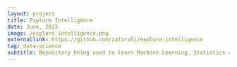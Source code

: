 ```yaml
---
layout: project
title: Explore Intelligence
date: June, 2015
image: /explore_intelligence.png
externallink: https://github.com/zafarali/explore-intelligence
tag: data-science
subtitle: Repository being used to learn Machine Learning, Statistics and other skills related to the data driven world.
---
```

